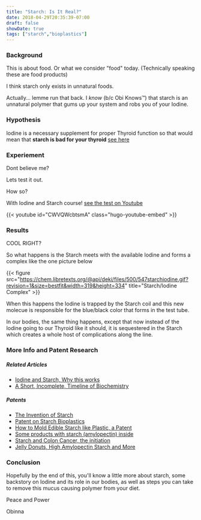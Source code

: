 ```yaml
---
title: "Starch: Is It Real?"
date: 2018-04-29T20:35:39-07:00
draft: false
showDate: true
tags: ["starch","bioplastics"]
---
```


### Background

This is about food. Or what we consider "food" today. (Technically speaking these are food products)

I think starch only exists in unnatural foods. 

Actually... lemme run that back.
I *know* (b/c Obi Knows™️) that starch is an unnatural polymer that gums up your system
and robs you of your Iodine.

### Hypothesis

Iodine is a necessary supplement for proper Thyroid function so that would mean that
**starch is bad for your thyroid** [see here](https://www.google.com/search?q=iodine+and+thyroid+function&rlz=1C5CHFA_enUS754US754&oq=iodine+and+th&aqs=chrome.2.69i57j0l5.4126j0j7&sourceid=chrome&ie=UTF-8)


### Experiement

Dont believe me?

Lets test it out.
<!-- Lets test some natural ones and some that I aren't as natural for the presence of starch. -->

How so?

With Iodine and Starch course! 
[see the test on Youtube](https://youtu.be/CWVQWcbtsmA)

<!-- YOUTUBE STARCH TEST -->
{{< youtube id="CWVQWcbtsmA" class="hugo-youtube-embed" >}}


### Results 

COOL RIGHT?

So what happens is the Starch meets with the available Iodine and forms a complex like the one
picture below


{{< figure src="https://chem.libretexts.org/@api/deki/files/500/547starchiodine.gif?revision=1&size=bestfit&width=319&height=334" title="Starch/Iodine Complex" >}}

When this happens the Iodine is trapped by the Starch coil and this new molecue is responsible
for the blue/black color that forms in the test tube.

In our bodies, the same thing happens, except that now instead of the Iodine going to our Thyroid like it should, it is sequestered in the Starch which creates a whole host of complications along the line.

<!-- ### Further Research

To continue this research, we should  -->

### More Info and Patent Research

##### Related Articles
- [Iodine and Starch, Why this works](https://chem.libretexts.org/Core/Biological_Chemistry/Carbohydrates/Case_Studies/Starch_and_Iodine)
- [A Short, Incomplete, Timeline of Biochemistry](https://geneticliteracyproject.org/2017/07/18/biotechnology-timeline-humans-manipulating-genes-since-dawn-civilization/)

##### Patents
- [The Invention of Starch](https://patents.google.com/patent/EP0584809A2/en)
- [Patent on Starch Bioplastics](https://patents.google.com/patent/CA2364036C/en)
- [How to Mold Edible Starch like Plastic, a Patent](https://patents.google.com/patent/US6159516)
- [Some products with starch (amylopectin) inside](https://patents.google.com/patent/CA2364036C/en)
- [Starch and Colon Cancer, the initiation](https://patents.google.com/patent/US20050118326A1/en?q=A21D13%2f043)
- [Jelly Donuts, High Amylopectin Starch and More](https://patents.google.com/patent/US7282230)


### Conclusion

Hopefully by the end of this, you'll know a little more about starch, some backstory on Iodine and its role in our bodies, as well as steps you can take to remove this mucus causing polymer from your diet.

Peace and Power

Obinna